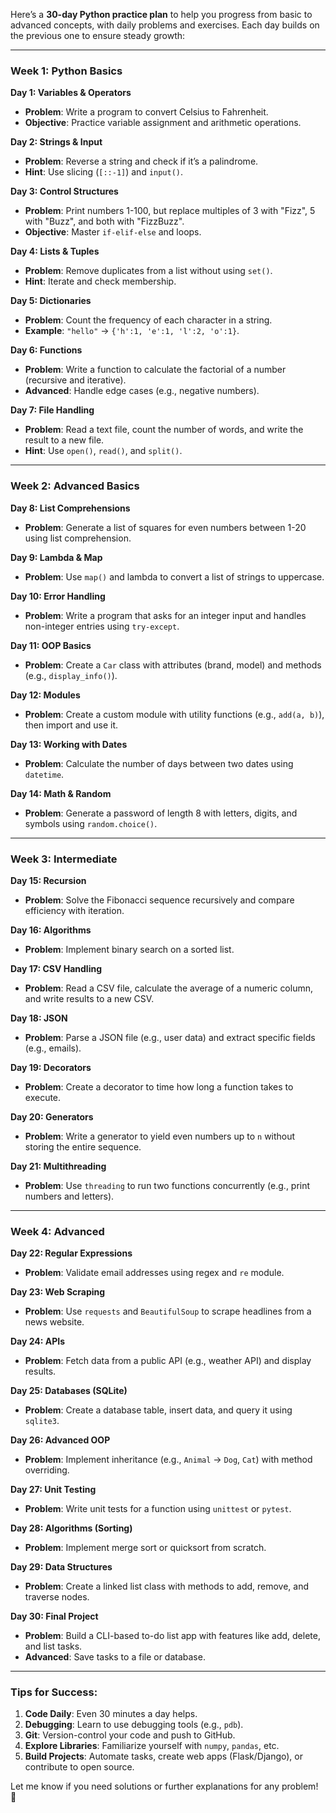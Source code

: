 Here’s a **30-day Python practice plan** to help you progress from basic to advanced concepts, with daily problems and exercises. Each day builds on the previous one to ensure steady growth:

---

### **Week 1: Python Basics**

**Day 1: Variables & Operators**

- **Problem**: Write a program to convert Celsius to Fahrenheit.
- **Objective**: Practice variable assignment and arithmetic operations.

**Day 2: Strings & Input**

- **Problem**: Reverse a string and check if it’s a palindrome.
- **Hint**: Use slicing (`[::-1]`) and `input()`.

**Day 3: Control Structures**

- **Problem**: Print numbers 1-100, but replace multiples of 3 with "Fizz", 5 with "Buzz", and both with "FizzBuzz".
- **Objective**: Master `if-elif-else` and loops.

**Day 4: Lists & Tuples**

- **Problem**: Remove duplicates from a list without using `set()`.
- **Hint**: Iterate and check membership.

**Day 5: Dictionaries**

- **Problem**: Count the frequency of each character in a string.
- **Example**: `"hello"` → `{'h':1, 'e':1, 'l':2, 'o':1}`.

**Day 6: Functions**

- **Problem**: Write a function to calculate the factorial of a number (recursive and iterative).
- **Advanced**: Handle edge cases (e.g., negative numbers).

**Day 7: File Handling**

- **Problem**: Read a text file, count the number of words, and write the result to a new file.
- **Hint**: Use `open()`, `read()`, and `split()`.

---

### **Week 2: Advanced Basics**

**Day 8: List Comprehensions**

- **Problem**: Generate a list of squares for even numbers between 1-20 using list comprehension.

**Day 9: Lambda & Map**

- **Problem**: Use `map()` and lambda to convert a list of strings to uppercase.

**Day 10: Error Handling**

- **Problem**: Write a program that asks for an integer input and handles non-integer entries using `try-except`.

**Day 11: OOP Basics**

- **Problem**: Create a `Car` class with attributes (brand, model) and methods (e.g., `display_info()`).

**Day 12: Modules**

- **Problem**: Create a custom module with utility functions (e.g., `add(a, b)`), then import and use it.

**Day 13: Working with Dates**

- **Problem**: Calculate the number of days between two dates using `datetime`.

**Day 14: Math & Random**

- **Problem**: Generate a password of length 8 with letters, digits, and symbols using `random.choice()`.

---

### **Week 3: Intermediate**

**Day 15: Recursion**

- **Problem**: Solve the Fibonacci sequence recursively and compare efficiency with iteration.

**Day 16: Algorithms**

- **Problem**: Implement binary search on a sorted list.

**Day 17: CSV Handling**

- **Problem**: Read a CSV file, calculate the average of a numeric column, and write results to a new CSV.

**Day 18: JSON**

- **Problem**: Parse a JSON file (e.g., user data) and extract specific fields (e.g., emails).

**Day 19: Decorators**

- **Problem**: Create a decorator to time how long a function takes to execute.

**Day 20: Generators**

- **Problem**: Write a generator to yield even numbers up to `n` without storing the entire sequence.

**Day 21: Multithreading**

- **Problem**: Use `threading` to run two functions concurrently (e.g., print numbers and letters).

---

### **Week 4: Advanced**

**Day 22: Regular Expressions**

- **Problem**: Validate email addresses using regex and `re` module.

**Day 23: Web Scraping**

- **Problem**: Use `requests` and `BeautifulSoup` to scrape headlines from a news website.

**Day 24: APIs**

- **Problem**: Fetch data from a public API (e.g., weather API) and display results.

**Day 25: Databases (SQLite)**

- **Problem**: Create a database table, insert data, and query it using `sqlite3`.

**Day 26: Advanced OOP**

- **Problem**: Implement inheritance (e.g., `Animal` → `Dog`, `Cat`) with method overriding.

**Day 27: Unit Testing**

- **Problem**: Write unit tests for a function using `unittest` or `pytest`.

**Day 28: Algorithms (Sorting)**

- **Problem**: Implement merge sort or quicksort from scratch.

**Day 29: Data Structures**

- **Problem**: Create a linked list class with methods to add, remove, and traverse nodes.

**Day 30: Final Project**

- **Problem**: Build a CLI-based to-do list app with features like add, delete, and list tasks.
- **Advanced**: Save tasks to a file or database.

---

### **Tips for Success**:

1. **Code Daily**: Even 30 minutes a day helps.
2. **Debugging**: Learn to use debugging tools (e.g., `pdb`).
3. **Git**: Version-control your code and push to GitHub.
4. **Explore Libraries**: Familiarize yourself with `numpy`, `pandas`, etc.
5. **Build Projects**: Automate tasks, create web apps (Flask/Django), or contribute to open source.

Let me know if you need solutions or further explanations for any problem! 🚀
